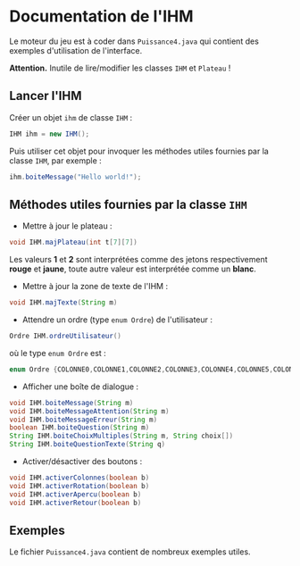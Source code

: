 Documentation de l'IHM
==========

Le moteur du jeu est à coder dans `Puissance4.java` qui contient
des exemples d'utilisation de l'interface.

**Attention.** Inutile de lire/modifier les classes `IHM` et `Plateau` !

Lancer l'IHM
----------

Créer un objet `ihm` de classe `IHM` :

```java
IHM ihm = new IHM();
```

Puis utiliser cet objet pour invoquer les méthodes utiles fournies par la classe `IHM`, par exemple :

```java
ihm.boiteMessage("Hello world!");
```

Méthodes utiles fournies par la classe `IHM`
----------

* Mettre à jour le plateau :
```java
void IHM.majPlateau(int t[7][7])
```
Les valeurs **1** et **2** sont interprétées comme des jetons respectivement **rouge** et **jaune**, toute autre valeur est interprétée comme un **blanc**.

* Mettre à jour la zone de texte de l'IHM :
```java
void IHM.majTexte(String m)
```

* Attendre un ordre (type `enum Ordre`) de l'utilisateur :
```java
Ordre IHM.ordreUtilisateur()
```
où le type `enum Ordre` est :
```java
enum Ordre {COLONNE0,COLONNE1,COLONNE2,COLONNE3,COLONNE4,COLONNE5,COLONNE6,ROTATIONG,ROTATIOND,APROTAG,APROTAD,RETOUR,INCONNU;}
```

* Afficher une boîte de dialogue :
```java
void IHM.boiteMessage(String m)
void IHM.boiteMessageAttention(String m)
void IHM.boiteMessageErreur(String m)
boolean IHM.boiteQuestion(String m)
String IHM.boiteChoixMultiples(String m, String choix[])
String IHM.boiteQuestionTexte(String q)
```

* Activer/désactiver des boutons :
```java
void IHM.activerColonnes(boolean b)
void IHM.activerRotation(boolean b)
void IHM.activerApercu(boolean b)
void IHM.activerRetour(boolean b)
```

Exemples
----------

Le fichier `Puissance4.java` contient de nombreux exemples utiles.
